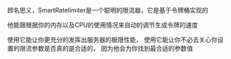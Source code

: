顾名思义，SmartRatelimiter是一个聪明的限流器，它是基于令牌桶实现的

他能跟根据你的内存以及CPU的使用情况来自动的调节生成令牌的速度

使用它能让你更充分的发挥出服务器的极限性能，
使用它能让你不必去关心你设置的限流参数是否真的是合适的，
因为他会为你找到最合适的参数值